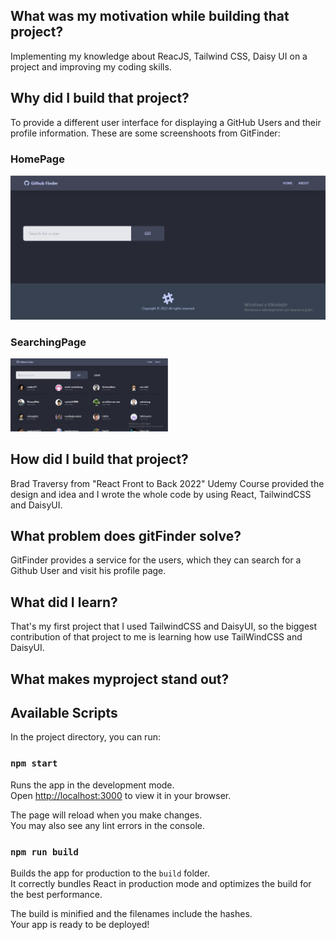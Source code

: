 ## What was my motivation while building that project?
Implementing my knowledge about ReacJS, Tailwind CSS, Daisy UI on a project and improving my coding skills.

## Why did I build that project?
To provide a different user interface for displaying a GitHub Users and their profile information.
These are some screenshoots from GitFinder:
### HomePage
![homepage](https://github.com/murtazablt/github-finder/blob/master/screenShoots/GitFinder-homepage.png)
### SearchingPage
<img src="https://github.com/murtazablt/github-finder/blob/master/screenShoots/GitFinder-searchedUser.png" alt="searching-page" title="searching-page" width="50%" height="auto" />

## How did I build that project?
Brad Traversy from "React Front to Back 2022" Udemy Course provided the design and idea and I wrote the whole code by using React, TailwindCSS and DaisyUI.

## What problem does gitFinder solve?
GitFinder provides a service for the users, which they can search for a Github User and visit his profile page.

## What did I learn?
That's my first project that I used TailwindCSS and DaisyUI, so the biggest contribution of that project to me is learning how use TailWindCSS and DaisyUI.

## What makes myproject stand out?


## Available Scripts

In the project directory, you can run:

### `npm start`

Runs the app in the development mode.\
Open [http://localhost:3000](http://localhost:3000) to view it in your browser.

The page will reload when you make changes.\
You may also see any lint errors in the console.

### `npm run build`

Builds the app for production to the `build` folder.\
It correctly bundles React in production mode and optimizes the build for the best performance.

The build is minified and the filenames include the hashes.\
Your app is ready to be deployed!
